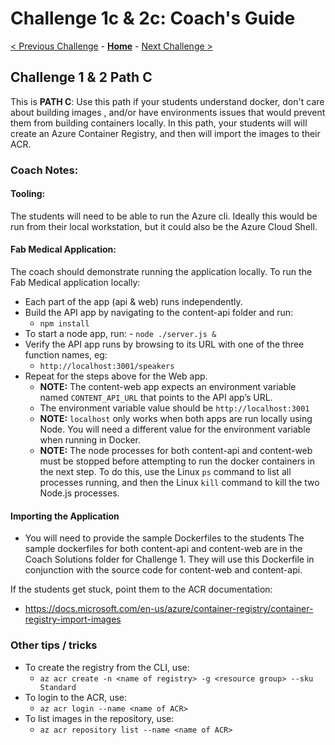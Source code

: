 # Challenge 1c & 2c: Coach's Guide

[< Previous Challenge](./00-prereqs.md) - **[Home](README.md)** - [Next Challenge >](03-k8sintro.md)

## Challenge 1 & 2 Path C

This is **PATH C**: Use this path if your students understand docker, don't care about building images , and/or have environments issues that would prevent them from building containers locally. In this path, your students will will create an Azure Container Registry, and then will import the images to their ACR.

### Coach Notes:
#### Tooling:
The students will need to be able to run the Azure cli.  Ideally this would be run from their local workstation, but it could also be the Azure Cloud Shell.

#### Fab Medical Application:
The coach should demonstrate running the application locally.  To run the Fab Medical application locally:
- Each part of the app (api & web) runs independently.
- Build the API app by navigating to the content-api folder and run:
   	- `npm install`
- To start a node app, run:
       - `node ./server.js &`
- Verify the API app runs by browsing to its URL with one of the three function names, eg: 
   	- `http://localhost:3001/speakers`
- Repeat for the steps above for the Web app.
	- **NOTE:** The content-web app expects an environment variable named `CONTENT_API_URL` that points to the API app’s URL.
	- The environment variable value should be `http://localhost:3001`
	- **NOTE:** `localhost` only works when both apps are run locally using Node. You will need a different value for the environment variable when running in Docker.
	- **NOTE:** The node processes for both content-api and content-web must be stopped before attempting to run the docker containers in the next step. To do this, use the Linux `ps` command to list all processes running, and then the Linux `kill` command to kill the two Node.js processes.


#### Importing the Application
- You will need to provide the sample Dockerfiles to the students  The sample dockerfiles for both content-api and content-web are in the Coach Solutions folder for Challenge 1.  They will use this Dockerfile in conjunction with the source code for content-web and content-api.

If the students get stuck, point them to the ACR documentation:

- https://docs.microsoft.com/en-us/azure/container-registry/container-registry-import-images



### Other tips / tricks

- To create the registry from the CLI, use: 
    - `az acr create -n <name of registry> -g <resource group> --sku Standard`
- To login to the ACR, use: 
    - `az acr login --name <name of ACR>`
- To list images in the repository, use:
    - `az acr repository list --name <name of ACR>`


